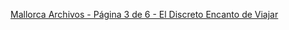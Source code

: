 ---
---



[Mallorca Archivos - Página 3 de 6 - El Discreto Encanto de Viajar](https://www.eldiscretoencantodeviajar.com/category/espana/islas-baleares/mallorca/page/3/)